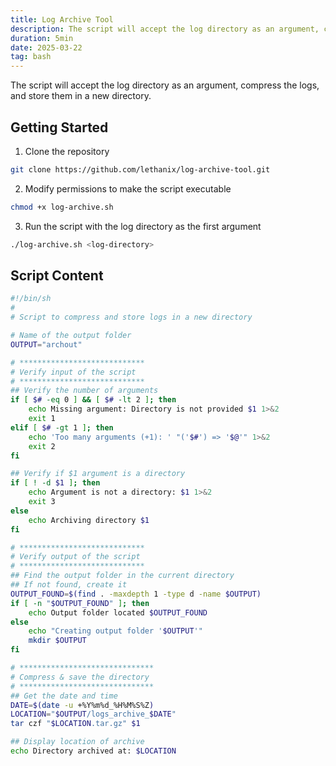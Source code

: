 ```yaml
---
title: Log Archive Tool
description: The script will accept the log directory as an argument, compress the logs, and store them in a new directory.
duration: 5min
date: 2025-03-22
tag: bash
---
```


The script will accept the log directory as an argument, compress the logs, and store them in a new directory.

## Getting Started

1. Clone the repository
```bash
git clone https://github.com/lethanix/log-archive-tool.git
```

2. Modify permissions to make the script executable
```bash
chmod +x log-archive.sh
```

3. Run the script with the log directory as the first argument
```bash
./log-archive.sh <log-directory>
```

## Script Content

```bash
#!/bin/sh
#
# Script to compress and store logs in a new directory

# Name of the output folder
OUTPUT="archout"

# ****************************
# Verify input of the script
# ****************************
## Verify the number of arguments
if [ $# -eq 0 ] && [ $# -lt 2 ]; then
    echo Missing argument: Directory is not provided $1 1>&2
    exit 1
elif [ $# -gt 1 ]; then
    echo 'Too many arguments (+1): ' "('$#') => '$@'" 1>&2
    exit 2
fi

## Verify if $1 argument is a directory
if [ ! -d $1 ]; then
    echo Argument is not a directory: $1 1>&2
    exit 3
else
    echo Archiving directory $1
fi

# ****************************
# Verify output of the script
# ****************************
## Find the output folder in the current directory
## If not found, create it
OUTPUT_FOUND=$(find . -maxdepth 1 -type d -name $OUTPUT)
if [ -n "$OUTPUT_FOUND" ]; then
    echo Output folder located $OUTPUT_FOUND
else
    echo "Creating output folder '$OUTPUT'"
    mkdir $OUTPUT
fi

# ******************************
# Compress & save the directory
# ******************************
## Get the date and time
DATE=$(date -u +%Y%m%d_%H%M%S%Z)
LOCATION="$OUTPUT/logs_archive_$DATE"
tar czf "$LOCATION.tar.gz" $1

## Display location of archive
echo Directory archived at: $LOCATION
```
